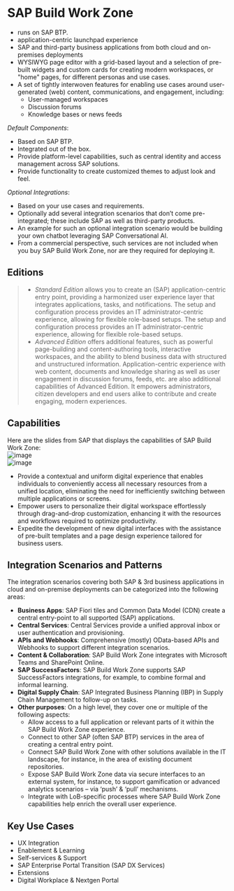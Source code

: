 # SAP Build Work Zone
- runs on SAP BTP.
- application-centric launchpad experience
- SAP and third-party business applications from both cloud and on-premises deployments
- WYSIWYG page editor with a grid-based layout and a selection of pre-built widgets and custom cards for creating modern workspaces, or "home" pages, for different personas and use cases.
- A set of tightly interwoven features for enabling use cases around user-generated (web) content, communications, and engagement, including:
    - User-managed workspaces
    - Discussion forums
    - Knowledge bases or news feeds

*Default Components*:
- Based on SAP BTP.
- Integrated out of the box.
- Provide platform-level capabilities, such as central identity and access management across SAP solutions.
- Provide functionality to create customized themes to adjust look and feel.

*Optional Integrations*: 
- Based on your use cases and requirements.
- Optionally add several integration scenarios that don’t come pre-integrated; these include SAP as well as third-party products.
- An example for such an optional integration scenario would be building your own chatbot leveraging SAP Conversational AI.
- From a commercial perspective, such services are not included when you buy SAP Build Work Zone, nor are they required for deploying it.


## Editions
> - *Standard Edition* allows you to create an (SAP) application-centric entry point, providing a harmonized user experience layer that integrates applications, tasks, and notifications. The setup and configuration process provides an IT administrator-centric experience, allowing for flexible role-based setups. The setup and configuration process provides an IT administrator-centric experience, allowing for flexible role-based setups.
> - *Advanced Edition* offers additional features, such as powerful page-building and content-authoring tools, interactive workspaces, and the ability to blend business data with structured and unstructured information. Application-centric experience with web content, documents and knowledge sharing as well as user engagement in discussion forums, feeds, etc. are also additional capabilities of Advanced Edition. It empowers administrators, citizen developers and end users alike to contribute and create engaging, modern experiences.

## Capabilities
Here are the slides from SAP that displays the capabilities of SAP Build Work Zone:<br>
![image](https://github.com/utku-turan/Learning-BTP/assets/73386835/6d821a6f-eb10-4917-a924-fdb2108183e2) <br>
![image](https://github.com/utku-turan/Learning-BTP/assets/73386835/8e1b32d7-de3a-4042-88f6-1271b9afa15e) <br>

- Provide a contextual and uniform digital experience that enables individuals to conveniently access all necessary resources from a unified location, eliminating the need for inefficiently switching between multiple applications or screens.
- Empower users to personalize their digital workspace effortlessly through drag-and-drop customization, enhancing it with the resources and workflows required to optimize productivity.
- Expedite the development of new digital interfaces with the assistance of pre-built templates and a page design experience tailored for business users.

## Integration Scenarios and Patterns
The integration scenarios covering both SAP & 3rd business applications in cloud and on-premise deployments can be categorized into the following areas:<br>
- **Business Apps**: SAP Fiori tiles and Common Data Model (CDN) create a central entry-point to all supported (SAP) applications.
- **Central Services**: Central Services provide a unified approval inbox or user authentication and provisioning.
- **APIs and Webhooks**: Comprehensive (mostly) OData-based APIs and Webhooks to support different integration scenarios.
- **Content & Collaboration**: SAP Build Work Zone integrates with Microsoft Teams and SharePoint Online.
- **SAP SuccessFactors**: SAP Build Work Zone supports SAP SuccessFactors integrations, for example, to combine formal and informal learning.
- **Digital Supply Chain**: SAP Integrated Business Planning (IBP) in Supply Chain Management to follow-up on tasks.
- **Other purposes**: On a high level, they cover one or multiple of the following aspects:
    - Allow access to a full application or relevant parts of it within the SAP Build Work Zone experience.
    - Connect to other SAP (often SAP BTP) services in the area of creating a central entry point.
    - Connect SAP Build Work Zone with other solutions available in the IT landscape, for instance, in the area of existing document repositories.
    - Expose SAP Build Work Zone data via secure interfaces to an external system, for instance, to support gamification or advanced analytics scenarios – via ‘push’ & ‘pull’ mechanisms.
    - Integrate with LoB-specific processes where SAP Build Work Zone capabilities help enrich the overall user experience.

## Key Use Cases
- UX Integration
- Enablement & Learning
- Self-services & Support
- SAP Enterprise Portal Transition (SAP DX Services)
- Extensions
- Digital Workplace & Nextgen Portal
